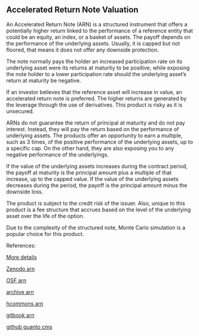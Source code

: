 ## Accelerated Return Note Valuation
   
An Accelerated Return Note (ARN) is a structured instrument that offers a potentially higher return linked to the performance of a reference entity that could be an equity, an index, or a basket of assets. The payoff depends on the performance of the underlying assets. Usually, it is capped but not floored, that means it does not offer any downside protection.

The note normally pays the holder an increased participation rate on its underlying asset were its returns at maturity to be positive, while exposing the note holder to a lower participation rate should the underlying asset’s return at maturity be negative.

If an investor believes that the reference asset will increase in value, an accelerated return note is preferred. The higher returns are generated by the leverage through the use of derivatives. This product is risky as it is unsecured.

ARNs do not guarantee the return of principal at maturity and do not pay interest. Instead, they will pay the return based on the performance of underlying assets. The products offer an opportunity to earn a multiple, such as 3 times, of the positive performance of the underlying assets, up to a specific cap. On the other hand, they are also exposing you to any negative performance of the underlyings.

If the value of the underlying assets increases during the contract period, the payoff at maturity is the principal amount plus a multiple of that increase, up to the capped value. If the value of the underlying assets decreases during the period, the payoff is the principal amount minus the downside loss.

The product is subject to the credit risk of the issuer. Also, unique to this product is a fee structure that accrues based on the level of the underlying asset over the life of the option.

Due to the complexity of the structured note, Monte Carlo simulation is a popular choice for this product. 

 


References:
   
[More details](./EqAccelerate-20.pdf)   
   
[Zenodo arn](https://zenodo.org/record/4645863#.YpPIzsPMKUk)
   
[OSF arn](https://osf.io/yexkd/download)

[archive arn](https://ia803408.us.archive.org/0/items/eq-accelerate-20/EqAccelerate-archive.pdf)  

[hcommons arn](https://hcommons.org/deposits/download/hc:38846/CONTENT/eqaccelerate-20.pdf)

[gitbook arn](https://davidlee1203.gitbook.io/accelerated-return-note-pricing/)

[github guanto cms](https://github.com/timxiao1203/QuantoCmsSpreadSwap)